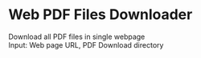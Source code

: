 Web PDF Files Downloader
==================

Download all PDF files in single webpage  
Input: Web page URL, PDF Download directory
